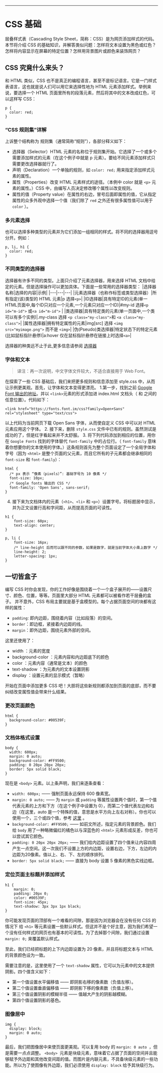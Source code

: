 

---

# CSS 基础
层叠样式表（Cascading Style Sheet，简称：CSS）是为网页添加样式的代码。本节将介绍 CSS 的基础知识，并解答类似问题：怎样将文本设置为黑色或红色？怎样将内容显示在屏幕的特定位置？怎样用背景图片或颜色来装饰网页？

## CSS 究竟什么来头？
和 HTML 类似，CSS 也不是真正的编程语言，甚至不是标记语言。它是一门样式表语言，这也就是说人们可以用它来选择性地为 HTML 元素添加样式。举例来说，要选择一个 HTML 页面里所有的段落元素，然后将其中的文本改成红色，可以这样写 CSS：
```
p {
  color: red;
}
```
### “CSS 规则集”详解
上诉整个结构称为 规则集（通常简称“规则”），各部分释义如下：
- 选择器（Selector）HTML 元素的名称位于规则集开始。它选择了一个或多个需要添加样式的元素（在这个例子中就是 p 元素）。要给不同元素添加样式只需要更改选择器就行了。
- 声明（Declaration）一个单独的规则，如 `color: red;` 用来指定添加样式元素的属性。
- 属性（Properties）改变 HTML 元素样式的途径。（本例中 color 就是 `<p>` 元素的属性。）CSS 中，由编写人员决定修改哪个属性以改变规则。
- 属性的值（Property value）在属性的右边，冒号后面即属性的值，它从指定属性的众多外观中选择一个值（我们除了 `red` 之外还有很多属性值可以用于 `color` ）。

### 多元素选择
也可以选择多种类型的元素并为它们添加一组相同的样式。将不同的选择器用逗号分开。例如：
```
p, li, h1 {
  color: red;
}
```
### 不同类型的选择器
选择器有许多不同的类型。上面只介绍了元素选择器，用来选择 HTML 文档中给定的元素。但是选择操作可以更加具体。下面是一些常用的选择器类型：
|选择器名称|选择的内容|示例|
|---|---|---|
|元素选择器（也称作标签或类型选择器）|所有指定(该)类型的 HTML 元素|p 选择`<p>`|
|ID选择器|具有特定ID的元素(单一HTML页面中,每个ID只对应一个元素,一个元素只对应一个ID)|#my-id 选择`<p id="m-id">` 或`<a id="m-id">` |
|类选择器|具有特定类的元素(单一页面中,一个类可以有多个实例)|.my-class 选择 `<p class="my-class">`和 `<a class="my-class">`|
|属性选择器|拥有特定属性的元素|img[src] 选择 `<img src="myimage.png">` 而不是 `<img>`|
|伪(Pseudo)类选择器|特定状态下的特定元素(比如鼠标指针悬停)|a:hover 仅在鼠标指针悬停在链接上时选择`<a>`|

选择器的种类远不止于此,更多信息请参阅 [选择器](https://developer.mozilla.org/en-US/docs/Learn/CSS/Building_blocks/Selectors)

### 字体和文本
> 译注：再一次说明，中文字体文件较大，不适合直接用于 Web Font。

在探索了一些 CSS 基础后，我们来把更多规则和信息添加至 style.css 中，从而让示例更美观。首先，让字体和文本变得更漂亮。
1.第一步，找到之前 [Google Font 输出的地址](https://developer.mozilla.org/zh-CN/docs/Learn/Getting_started_with_the_web/What_will_your_website_look_like#%E5%AD%97%E4%BD%93)。并以 `<link>`元素的形式添加进 index.html 文档头（ <head> 和 </head> 之间的任意位置）。代码如下：
```
<link href="https://fonts.font.im/css?family=Open+Sans" rel="stylesheet" type="text/css"> 
```
以上代码为当前网页下载 Open Sans 字体，从而使自定义 CSS 中可以对 HTML 元素应用这个字体。
2. 接下来，删除 `style.css` 文件中已有的规则。虽然测试是成功的了，但是红字看起来并不太舒服。
3. 将下列代码添加到相应的位置，用你在 `Google Fonts` 找到的字体替代 `font-family` 中的占位行。（ `font-family` 意味着你想要你的文本使用的字体。）这条规则首先为整个页面设定了一个全局字体和字号（因为 `<html>` 是整个页面的父元素，而且它所有的子元素都会继承相同的 `font-size` 和 `font-family`）：

```
html {
  /* px 表示 “像素（pixels）”: 基础字号为 10 像素 */
  font-size: 10px;
  /* Google fonts 输出的 CSS */
  font-family: 'Open Sans', sans-serif;
}
```
4. 接下来为文档体内的元素（`<h1>`、`<li>` 和 `<p>`）设置字号。将标题居中显示，并为正文设置行高和字间距，从而提高页面的可读性。
```
h1 {
    font-size: 60px;
    text-align: center;
}

p, li {
    font-size: 16px;
    /* line-height 后而可以跟不同的参数，如果是数字，就是当前字体大小乘上数字 */
    line-height: 2;
    letter-spacing: 1px;
}
```
## 一切皆盒子
编写 CSS 时你会发现，你的工作好像是围绕着一个一个盒子展开的——设置尺寸、颜色、位置，等等。页面里大部分 HTML 元素都可以被看作若干层叠的盒子。
并不意外，CSS 布局主要就是基于盒模型的。每个占据页面空间的块都有这样的属性：
- `padding`:  即内边距，围绕着内容（比如段落）的空间。
- `border`：即边框，紧接着内边距的线。
- `margin`：即外边距，围绕元素外部的空间。

这里还使用了：
- width ：元素的宽度
- background-color ：元素内容和内边距底下的颜色
- color ：元素内容（通常是文本）的颜色
- text-shadow ：为元素内的文本设置阴影
- display ：设置元素的显示模式（暂略）

开始在页面中添加更多 CSS 吧！大胆将这些新规则都添加到页面的底部，而不要纠结改变属性值会带来什么结果。

### 更改页面颜色
```
html {
  background-color: #00539F;
}
```
### 文档体格式设置
```
body {
  width: 600px;
  margin: 0 auto;
  background-color: #FF9500;
  padding: 0 20px 20px 20px;
  border: 5px solid black;
}
```
现在是 `<body>` 元素。以上条声明，我们来逐条查看：
- `width: 600px;` —— 强制页面永远保持 600 像素宽。
- `margin: 0 auto;` —— 为 `margin` 或 `padding` 等属性设置两个值时，第一个值代表元素的上方和下方（在这个例子中设置为 0），而第二个值代表左边和右边（在这里，auto 是一个特殊的值，意思是水平方向上左右对称）。你也可以使用一个，三个或四个值，参考 [这里](https://developer.mozilla.org/zh-CN/docs/Web/CSS/margin#%E5%8F%96%E5%80%BC) 。
- `background-color: #FF9500;` —— 如前文所述，指定元素的背景颜色。我们给 `body` 用了一种略微偏红的橘色以与深蓝色的 `<html>` 元素形成反差，你也可以尝试其它颜色。
- `padding: 0 20px 20px 20px;` —— 我们给内边距设置了四个值来让内容四周产生一点空间。这一次我们不设置上方的内边距，设置右边，下方，左边的内边距为20像素。值以上、右、下、左的顺序排列。
- `border: 5px solid black;` —— 直接为 body 设置 5 像素的黑色实线边框。

### 定位页面主标题并添加样式
```
h1 {
    margin: 0;
    padding: 20px 0;
    color: #00539F;
    font-size: 45px;
    text-shadow: 3px 3px 1px black;
}
```
你可能发现页面的顶部有一个难看的间隙，那是因为浏览器会在没有任何 CSS 的情况下 给 `<h1>` 等元素设置一些默认样式。但这并不是个好主意，因为我们希望一个没有任何样式的网页也有基本的可读性。为了去掉那个间隙，我们通过设置 `margin: 0;` 来覆盖默认样式。

至此，我们已经把标题的上下内边距设置为 20 像素，并且将标题文本与 HTML 的背景颜色设为一致。

需要注意的是，这里使用了一个 `text-shadow` 属性，它可以为元素中的文本提供阴影。四个值含义如下：
- 第一个值设置水平偏移值 —— 即阴影右移的像素数（负值左移）。
- 第二个值设置垂直偏移值 —— 即阴影下移的像素数（负值上移）。
- 第三个值设置阴影的模糊半径 —— 值越大产生的阴影越模糊。
- 第四个值设置阴影的基色。

### 图像居中
```
img {
  display: block;
  margin: 0 auto;
}
```

最后，我们把图像居中来使页面更美观。可以复用 body 的 `margin: 0 auto `，但是需要一点点调整。 `<body> `元素是块级元素，意味着它占据了页面的空间并且能够赋予外边距和其他改变间距的值。而图片是内联元素，不具备块级元素的一些功能。所以为了使图像有外边距，我们必须使用 `display: block` 给予其块级行为。
